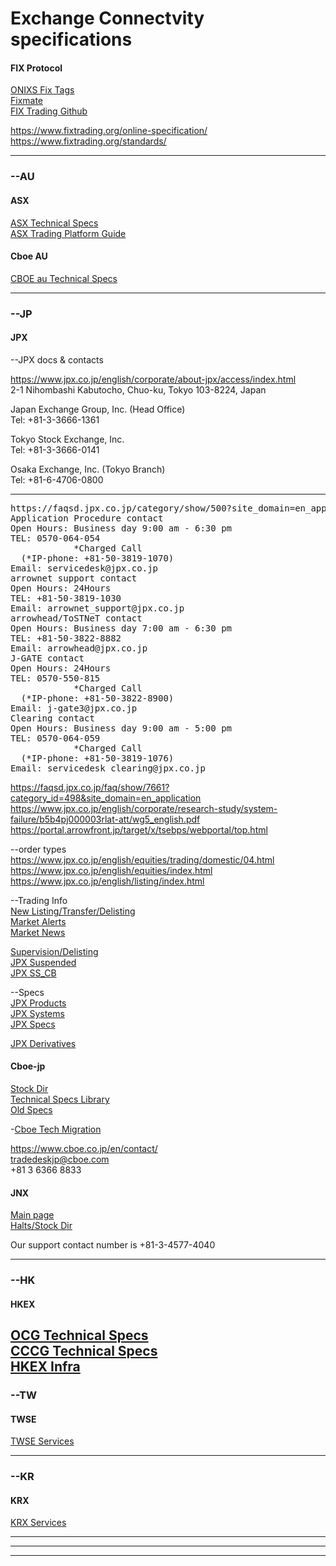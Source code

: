 # Exchange Connectvity specifications

#### FIX Protocol<br />

[ONIXS Fix Tags](https://www.onixs.biz/fix-dictionary/4.4/fields_by_tag.html)<br />
[Fixmate](https://fiximate.fixtrading.org/)<br />
[FIX Trading Github](https://github.com/FIXTradingCommunity)<br />

https://www.fixtrading.org/online-specification/<br />
https://www.fixtrading.org/standards/

-------------------------------------------------------------

### --AU<br />
#### ASX<br />
[ASX Technical Specs](https://www.asxonline.com/public/documents/asx-trade-technical-library.html)<br />
[ASX Trading Platform Guide](https://www.asx.com.au/documents/products/asx-24-trading-platform-guide.pdf)<br />

#### Cboe AU<br />
[CBOE au Technical Specs](https://www.cboe.com/au/equities/support/technical/)<br />

-------------------------------------------------------------
### --JP<br />
#### JPX<br />

--JPX docs & contacts

https://www.jpx.co.jp/english/corporate/about-jpx/access/index.html<br />
2-1 Nihombashi Kabutocho, Chuo-ku, Tokyo 103-8224, Japan<br />

Japan Exchange Group, Inc. (Head Office)<br />
Tel: +81-3-3666-1361<br />

Tokyo Stock Exchange, Inc.<br />
Tel: +81-3-3666-0141<br />

Osaka Exchange, Inc. (Tokyo Branch)<br />
Tel: +81-6-4706-0800<br />

------------------------
<pre>
https://faqsd.jpx.co.jp/category/show/500?site_domain=en_application
Application Procedure contact
Open Hours: Business day 9:00 am - 6:30 pm
TEL: 0570-064-054
            *Charged Call
  (*IP-phone: +81-50-3819-1070)
Email: servicedesk@jpx.co.jp
arrownet support contact
Open Hours: 24Hours
TEL: +81-50-3819-1030
Email: arrownet_support@jpx.co.jp
arrowhead/ToSTNeT contact
Open Hours: Business day 7:00 am - 6:30 pm
TEL: +81-50-3822-8882
Email: arrowhead@jpx.co.jp
J-GATE contact
Open Hours: 24Hours
TEL: 0570-550-815
            *Charged Call
  (*IP-phone: +81-50-3822-8900)
Email: j-gate3@jpx.co.jp
Clearing contact
Open Hours: Business day 9:00 am - 5:00 pm
TEL: 0570-064-059
            *Charged Call
  (*IP-phone: +81-50-3819-1076)
Email: servicedesk_clearing@jpx.co.jp
</pre>


https://faqsd.jpx.co.jp/faq/show/7661?category_id=498&site_domain=en_application<br />
https://www.jpx.co.jp/english/corporate/research-study/system-failure/b5b4pj000003rlat-att/wg5_english.pdf<br />
https://portal.arrowfront.jp/target/x/tsebps/webportal/top.html<br />

--order types
https://www.jpx.co.jp/english/equities/trading/domestic/04.html<br />
https://www.jpx.co.jp/english/equities/index.html<br />
https://www.jpx.co.jp/english/listing/index.html<br />



--Trading Info <br/>
[New Listing/Transfer/Delisting](https://www.jpx.co.jp/english/listing/stocks/index.html)<br />
[Market Alerts](https://www.jpx.co.jp/english/listing/market-alerts/index.html)<br />
[Market News](https://www.jpx.co.jp/english/news/index.html)<br />

[Supervision/Delisting](https://www.jpx.co.jp/english/listing/market-alerts/supervision/index.html)<br />
[JPX Suspended](https://www.jpx.co.jp/english/markets/equities/suspended/index.html)<br />
[JPX SS_CB](https://www.jpx.co.jp/english/markets/equities/ss-reg/index.html)<br />

--Specs <br/>
[JPX Products](https://www.jpx.co.jp/english/equities/trading/index.html)<br />
[JPX Systems](https://www.jpx.co.jp/english/systems/index.html)<br />
[JPX Specs](https://faqsd.jpx.co.jp/faq/show/3984?site_domain=en_application)<br />

[JPX Derivatives](https://www.jpx.co.jp/english/derivatives/rules/index.html)<br />

#### Cboe-jp<br />
[Stock Dir](https://www.cboe.co.jp/en/get-connected/)<br />
[Technical Specs Library](https://www.cboe.co.jp/en/get-connected/)<br />
[Old Specs](https://www.cboe.co.jp/en/get-connected/get-connected-library/)<br />

-[Cboe Tech Migration](https://assets.website-files.com/62a7b0d177e4ab9ab3537a6e/62fabd1585594085f64e361a_Cboe%20Japan%20Technology%20Migration%20Overview%2C%20FINAL%20ENGLISH.pdf)

https://www.cboe.co.jp/en/contact/<br />
tradedeskjp@cboe.com<br />
+81 3 6366 8833<br />


#### JNX<br />
[Main page](https://www.japannext.co.jp/)<br />
[Halts/Stock Dir](https://www.japannext.co.jp/en/trading)<br />

Our support contact number is +81-3-4577-4040<br />

-------------------------------------------------------------
### --HK<br />
#### HKEX<br />

[OCG Technical Specs](https://www.hkex.com.hk/Mutual-Market/Stock-Connect/Reference-Materials/Technical-Documents?sc_lang=en)<br />
[CCCG Technical Specs](https://www.hkex.com.hk/Mutual-Market/Stock-Connect/Reference-Materials/Technical-Documents/CCCG-Specifications?sc_lang=en)<br />
[HKEX Infra](https://www.hkex.com.hk/Services/Trading/Securities/Infrastructure/Overview?sc_lang=en)<br />
-------------------------------------------------------------
### --TW<br />
#### TWSE
[TWSE Services](https://www.twse.com.tw/en/about/company/service.html)<br />

-------------------------------------------------------------
### --KR<br />
#### KRX<br />
[KRX Services](https://global.krx.co.kr/contents/GLB/04/0402/0402020000/GLB0402020000.jsp)<br />

-------------------------------------------------------------

-------------------------------------------------------------

-------------------------------------------------------------
